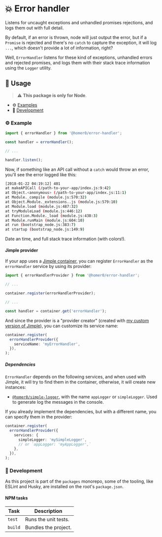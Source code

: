 # 💥 Error handler

Listens for uncaught exceptions and unhandled promises rejections, and logs them out with full detail.

By default, if an error is thrown, node will just output the error, but if a `Promise` is rejected and there's no `catch` to capture the exception, it will log `...`, which doesn't provide a lot of information, right?

Well, `ErrorHandler` listens for these kind of exceptions, unhandled errors and rejected promises, and logs them with their stack trace information using the `Logger` utility.

## 🍿 Usage

> ⚠️ **This package is only for Node**.

- ⚙️ [Examples](#%EF%B8%8F-examples)
- 🤘 [Development](#-development)

### ⚙️ Example

```ts
import { errorHandler } from '@homer0/error-handler';

const handler = errorHandler();

// ...

handler.listen();
```

Now, if something like an API call without a `catch` would throw an error, you'll see the error logged like this:

```bash
[2018-01-22 04:19:12] 401
at makeAPICall (/path-to-your-app/index.js:9:42)
at Object.<anonymous> (/path-to-your-app/index.js:11:1)
at Module._compile (module.js:570:32)
at Object.Module._extensions..js (module.js:579:10)
at Module.load (module.js:487:32)
at tryModuleLoad (module.js:446:12)
at Function.Module._load (module.js:438:3)
at Module.runMain (module.js:604:10)
at run (bootstrap_node.js:383:7)
at startup (bootstrap_node.js:149:9)
```

Date an time, and full stack trace information (with colors!).

#### Jimple provider

If your app uses a [Jimple container](https://npmjs.com/package/jimple), you can register `ErrorHandler` as the `errorHandler` service by using its provider:

```ts
import { errorHandlerProvider } from '@homer0/error-handler';

// ...

container.register(errorHandlerProvider);

// ...

const handler = container.get('errorHandler');
```

And since the provider is a "provider creator" (created with [my custom version of Jimple](https:///npmjs.com/package/@homer0/jimple)), you can customize its service name:

```ts
container.register(
  errorHandlerProvider({
    serviceName: 'myErrorHandler',
  }),
);
```

##### Dependencies

`ErrorHandler` depends on the following services, and when used with Jimple, it will try to find them in the container, otherwise, it will create new instances:

- [`@homer0/simple-logger`](https://npmjs.com/package/@homer0/simple-logger), with the name `appLogger` or `simpleLogger`. Used to generate log the messages in the console.

If you already implement the dependencies, but with a different name, you can specify them in the provider:

```ts
container.register(
  errorHandlerProvider({
    services: {
      simpleLogger: 'mySimpleLogger',
      // or `appLogger: 'myAppLogger',`
    },
  }),
);
```

### 🤘 Development

As this project is part of the `packages` monorepo, some of the tooling, like ESLint and Husky, are installed on the root's `package.json`.

#### NPM tasks

| Task    | Description          |
| ------- | -------------------- |
| `test`  | Runs the unit tests. |
| `build` | Bundles the project. |
